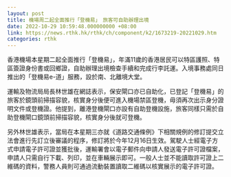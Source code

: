 ```yaml
---
layout: post
title: 機場周二起全面推行「登機易」　旅客可自助辦理出境
date: 2022-10-29 10:59:48.000000000 +08:00
link: https://news.rthk.hk/rthk/ch/component/k2/1673219-20221029.htm
categories: rthk
---
```


香港機場本星期二起全面推行「登機易」，年滿11歲的香港居民可以特區護照、特區簽證身份書或回鄉證，自助辦理出境檢查手續和完成行李託運。入境事務處同日推出的「登機易e-道」服務，設於南、北離境大堂。

運輸及物流局局長林世雄在網誌表示，保安閘口亦已自助化，已登記「登機易」的旅客於鏡頭前掃描容貌，核實身分後便可進入機場禁區登機，毋須再次出示身分證明文件或登機證。他提到，離港登機閘口亦設有自助登機設施，旅客同樣只需於自助登機閘口鏡頭前掃描容貌，核實身分後就可登機。


另外林世雄表示，當局在本星期三亦就《道路交通條例》下相關規例的修訂提交立法會進行先訂立後審議的程序，修訂將於今年12月16日生效。駕駛人士經電子方式申請電子許可證並獲批後，運輸署會以電子郵件向申請人發送電子許可證檔案，申請人只需自行下載、列印，並在車輛展示即可。一般人士並不能讀取許可證上二維碼的資料，警務人員則可通過流動裝置讀取二維碼以核實展示的電子許可證。
